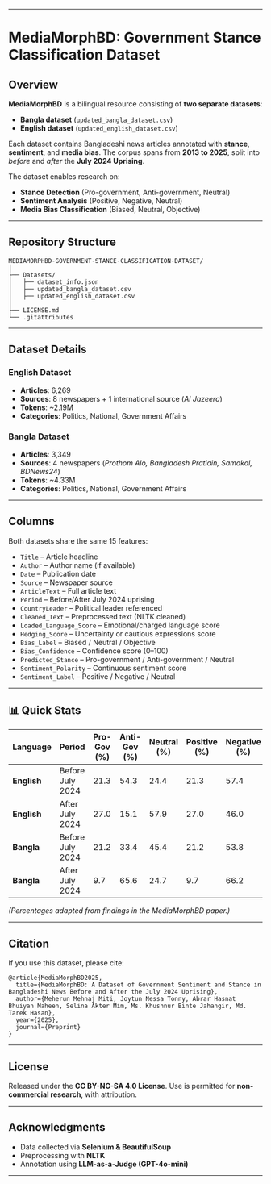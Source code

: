 

---

# MediaMorphBD: Government Stance Classification Dataset

## Overview

**MediaMorphBD** is a bilingual resource consisting of **two separate datasets**:

* **Bangla dataset** (`updated_bangla_dataset.csv`)
* **English dataset** (`updated_english_dataset.csv`)

Each dataset contains Bangladeshi news articles annotated with **stance**, **sentiment**, and **media bias**.
The corpus spans from **2013 to 2025**, split into *before* and *after* the **July 2024 Uprising**.

The dataset enables research on:

* **Stance Detection** (Pro-government, Anti-government, Neutral)
* **Sentiment Analysis** (Positive, Negative, Neutral)
* **Media Bias Classification** (Biased, Neutral, Objective)

---

## Repository Structure

```
MEDIAMORPHBD-GOVERNMENT-STANCE-CLASSIFICATION-DATASET/
│
├── Datasets/
│   ├── dataset_info.json
│   ├── updated_bangla_dataset.csv
│   ├── updated_english_dataset.csv
│
├── LICENSE.md
└── .gitattributes
```

---

## Dataset Details

### English Dataset

* **Articles**: 6,269
* **Sources**: 8 newspapers + 1 international source (*Al Jazeera*)
* **Tokens**: \~2.19M
* **Categories**: Politics, National, Government Affairs

### Bangla Dataset

* **Articles**: 3,349
* **Sources**: 4 newspapers (*Prothom Alo, Bangladesh Pratidin, Samakal, BDNews24*)
* **Tokens**: \~4.33M
* **Categories**: Politics, National, Government Affairs

---

## Columns

Both datasets share the same 15 features:

* `Title` – Article headline
* `Author` – Author name (if available)
* `Date` – Publication date
* `Source` – Newspaper source
* `ArticleText` – Full article text
* `Period` – Before/After July 2024 uprising
* `CountryLeader` – Political leader referenced
* `Cleaned_Text` – Preprocessed text (NLTK cleaned)
* `Loaded_Language_Score` – Emotional/charged language score
* `Hedging_Score` – Uncertainty or cautious expressions score
* `Bias_Label` – Biased / Neutral / Objective
* `Bias_Confidence` – Confidence score (0–100)
* `Predicted_Stance` – Pro-government / Anti-government / Neutral
* `Sentiment_Polarity` – Continuous sentiment score
* `Sentiment_Label` – Positive / Negative / Neutral

---

## 📊 Quick Stats

| Language    | Period           | Pro-Gov (%) | Anti-Gov (%) | Neutral (%) | Positive (%) | Negative (%) | Neutral Sentiment (%) |
| ----------- | ---------------- | ----------- | ------------ | ----------- | ------------ | ------------ | --------------------- |
| **English** | Before July 2024 | 21.3        | 54.3         | 24.4        | 21.3         | 57.4         | 21.3                  |
| **English** | After July 2024  | 27.0        | 15.1         | 57.9        | 27.0         | 46.0         | 27.0                  |
| **Bangla**  | Before July 2024 | 21.2        | 33.4         | 45.4        | 21.2         | 53.8         | 25.0                  |
| **Bangla**  | After July 2024  | 9.7         | 65.6         | 24.7        | 9.7          | 66.2         | 24.1                  |

*(Percentages adapted from findings in the MediaMorphBD paper.)*

---

## Citation

If you use this dataset, please cite:

```
@article{MediaMorphBD2025,
  title={MediaMorphBD: A Dataset of Government Sentiment and Stance in Bangladeshi News Before and After the July 2024 Uprising},
  author={Meherun Mehnaj Miti, Joytun Nessa Tonny, Abrar Hasnat Bhuiyan Maheen, Selina Akter Mim, Ms. Khushnur Binte Jahangir, Md. Tarek Hasan},
  year={2025},
  journal={Preprint}
}
```

---

## License

Released under the **CC BY-NC-SA 4.0 License**.
Use is permitted for **non-commercial research**, with attribution.

---

## Acknowledgments

* Data collected via **Selenium & BeautifulSoup**
* Preprocessing with **NLTK**
* Annotation using **LLM-as-a-Judge (GPT-4o-mini)**

---

